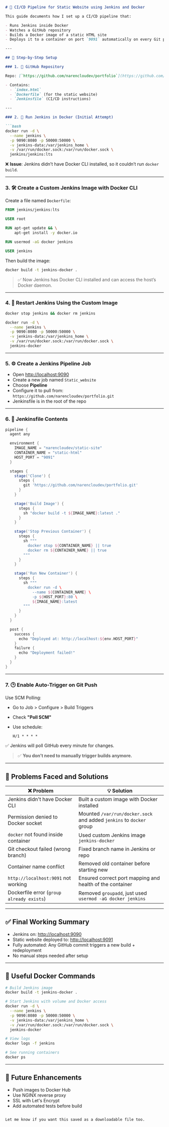 
````markdown
# 🚀 CI/CD Pipeline for Static Website using Jenkins and Docker

This guide documents how I set up a CI/CD pipeline that:

- Runs Jenkins inside Docker
- Watches a GitHub repository
- Builds a Docker image of a static HTML site
- Deploys it to a container on port `9091` automatically on every Git push

---

## 🧱 Step-by-Step Setup

### 1. 📁 GitHub Repository

Repo: [`https://github.com/narencloudev/portfolio`](https://github.com/narencloudev/portfolio)

- Contains:
  - `index.html`
  - `Dockerfile` (for the static website)
  - `Jenkinsfile` (CI/CD instructions)

---

### 2. 🐳 Run Jenkins in Docker (Initial Attempt)

```bash
docker run -d \
  --name jenkins \
  -p 9090:8080 -p 50000:50000 \
  -v jenkins-data:/var/jenkins_home \
  -v /var/run/docker.sock:/var/run/docker.sock \
  jenkins/jenkins:lts
````

❌ **Issue**: Jenkins didn’t have Docker CLI installed, so it couldn’t run `docker build`.

---

### 3. 🛠️ Create a Custom Jenkins Image with Docker CLI

Create a file named `Dockerfile`:

```Dockerfile
FROM jenkins/jenkins:lts

USER root

RUN apt-get update && \
    apt-get install -y docker.io

RUN usermod -aG docker jenkins

USER jenkins
```

Then build the image:

```bash
docker build -t jenkins-docker .
```

> ✅ Now Jenkins has Docker CLI installed and can access the host’s Docker daemon.

---

### 4. 🔁 Restart Jenkins Using the Custom Image

```bash
docker stop jenkins && docker rm jenkins

docker run -d \
  --name jenkins \
  -p 9090:8080 -p 50000:50000 \
  -v jenkins-data:/var/jenkins_home \
  -v /var/run/docker.sock:/var/run/docker.sock \
  jenkins-docker
```

---

### 5. ⚙️ Create a Jenkins Pipeline Job

* Open [http://localhost:9090](http://localhost:9090)
* Create a new job named `Static_website`
* Choose **Pipeline**
* Configure it to pull from: `https://github.com/narencloudev/portfolio.git`
* Jenkinsfile is in the root of the repo

---

### 6. 🧾 Jenkinsfile Contents

```groovy
pipeline {
  agent any

  environment {
    IMAGE_NAME = "narencloudev/static-site"
    CONTAINER_NAME = "static-html"
    HOST_PORT = "9091"
  }

  stages {
    stage('Clone') {
      steps {
        git 'https://github.com/narencloudev/portfolio.git'
      }
    }

    stage('Build Image') {
      steps {
        sh "docker build -t ${IMAGE_NAME}:latest ."
      }
    }

    stage('Stop Previous Container') {
      steps {
        sh """
          docker stop ${CONTAINER_NAME} || true
          docker rm ${CONTAINER_NAME} || true
        """
      }
    }

    stage('Run New Container') {
      steps {
        sh """
          docker run -d \
            --name ${CONTAINER_NAME} \
            -p ${HOST_PORT}:80 \
            ${IMAGE_NAME}:latest
        """
      }
    }
  }

  post {
    success {
      echo "Deployed at: http://localhost:${env.HOST_PORT}"
    }
    failure {
      echo "Deployment failed!"
    }
  }
}
```

---

### 7. 🕒 Enable Auto-Trigger on Git Push

Use SCM Polling:

* Go to Job > Configure > Build Triggers
* Check **"Poll SCM"**
* Use schedule:

  ```
  H/1 * * * *
  ```

✅ Jenkins will poll GitHub every minute for changes.

> ✅ **You don’t need to manually trigger builds anymore.**

---

## 🐞 Problems Faced and Solutions

| ❌ Problem                                 | 💡 Solution                                                          |
| ----------------------------------------- | -------------------------------------------------------------------- |
| Jenkins didn't have Docker CLI            | Built a custom image with Docker installed                           |
| Permission denied to Docker socket        | Mounted `/var/run/docker.sock` and added `jenkins` to `docker` group |
| `docker` not found inside container       | Used custom Jenkins image `jenkins-docker`                           |
| Git checkout failed (wrong branch)        | Fixed branch name in Jenkins or repo                                 |
| Container name conflict                   | Removed old container before starting new                            |
| `http://localhost:9091` not working       | Ensured correct port mapping and health of the container             |
| Dockerfile error (`group already exists`) | Removed `groupadd`, just used `usermod -aG docker jenkins`           |

---

## ✅ Final Working Summary

* Jenkins on: [http://localhost:9090](http://localhost:9090)
* Static website deployed to: [http://localhost:9091](http://localhost:9091)
* Fully automated: Any GitHub commit triggers a new build + redeployment
* No manual steps needed after setup

---

## 🔁 Useful Docker Commands

```bash
# Build Jenkins image
docker build -t jenkins-docker .

# Start Jenkins with volume and Docker access
docker run -d \
  --name jenkins \
  -p 9090:8080 -p 50000:50000 \
  -v jenkins-data:/var/jenkins_home \
  -v /var/run/docker.sock:/var/run/docker.sock \
  jenkins-docker

# View logs
docker logs -f jenkins

# See running containers
docker ps
```

---

## 🎯 Future Enhancements

* Push images to Docker Hub
* Use NGINX reverse proxy
* SSL with Let's Encrypt
* Add automated tests before build

```

Let me know if you want this saved as a downloadable file too.
```
